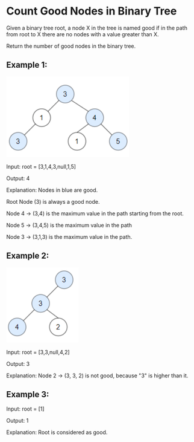 # Count Good Nodes in Binary Tree

Given a binary tree root, a node X in the tree is named good if in the path from root to X there are no nodes with a value greater than X.

Return the number of good nodes in the binary tree.

## Example 1:

![image](example1.png)

Input: root = [3,1,4,3,null,1,5]

Output: 4

Explanation: Nodes in blue are good.

Root Node (3) is always a good node.

Node 4 -> (3,4) is the maximum value in the path starting from the root.

Node 5 -> (3,4,5) is the maximum value in the path

Node 3 -> (3,1,3) is the maximum value in the path.

## Example 2:

![image](example2.png)

Input: root = [3,3,null,4,2]

Output: 3

Explanation: Node 2 -> (3, 3, 2) is not good, because "3" is higher than it.

## Example 3:

Input: root = [1]

Output: 1

Explanation: Root is considered as good.